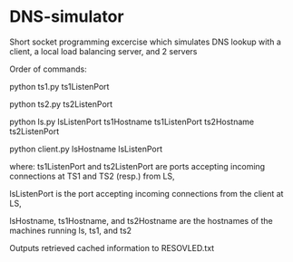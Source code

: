 # DNS-simulator
Short socket programming excercise which simulates DNS lookup with a client, a local load balancing server, and 2 servers


Order of commands:

python ts1.py ts1ListenPort

python ts2.py ts2ListenPort

python ls.py lsListenPort ts1Hostname ts1ListenPort ts2Hostname ts2ListenPort

python client.py lsHostname lsListenPort


where:
ts1ListenPort and ts2ListenPort are ports accepting incoming connections at TS1 and TS2 (resp.) from LS,

lsListenPort is the port accepting incoming connections from the client at LS,

lsHostname, ts1Hostname, and ts2Hostname are the hostnames of the machines running ls, ts1, and ts2


Outputs retrieved cached information to RESOVLED.txt

